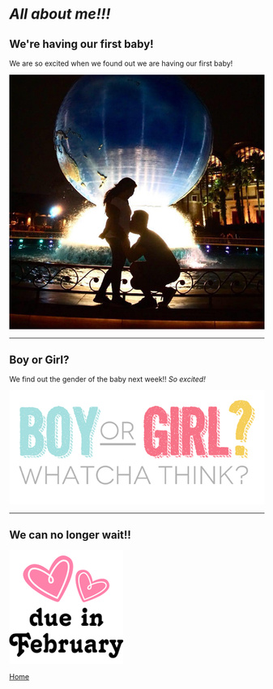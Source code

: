 # *All about me!!!*

## We're having our first baby! 

We are so excited when we found out we are having our first baby!

![](39113449_2235497473131593_17115242811097088_n.jpg)

---

## Boy or Girl?

We find out the gender of the baby next week!! *So excited!*

![](boyorgirl.png)

---

## We can no longer wait!!

![](/images.png)

[Home](xhaixhai.github.io/index)

